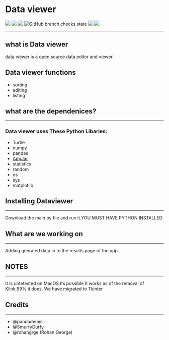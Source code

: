 # Data viewer
<img src="https://img.shields.io/github/contributors/Pandademic/DataViewer"></img>
<img src="https://img.shields.io/github/workflow/status/Pandademic/DataViewer/CodeQL"></img>
<img src="https://img.shields.io/github/last-commit/Pandademic/DataViewer"></img>
<img alt="GitHub branch checks state" src="https://img.shields.io/github/checks-status/Pandademic/DataViewer/main"></img>
<img src="https://www.travis-ci.com/Pandademic/DataViewer.svg?branch=main"></img>
<img src="https://img.shields.io/badge/Works-yes-green"></img>
_____
##  what is Data viewer
data viewer is a open source data editor and viewer.
## Data viewer functions
- sorting
- editing
- listing

## what are the dependenices?
____
### Data viewer uses These Python Libaries:
- Turtle
- numpy
- pandas
- [AppJar](https://github.com/jarvisteach/appJar)
- statistics
- random
- os
- sys
- matplotlib
## Installing Dataviewer
____
Download the main.py file and run it.YOU MUST HAVE PYTHON INSTALLED

## What are we working on
_____
Adding genrated data in to the results page of the app
## NOTES
___
It is untetested on MacOS.Its possible It works as of the removal of Klink.99% it does.
We have migrated to Tkinter
## Credits
___
- @pandademic
- @SmurfyDurfy
- @rohangrge (Rohan George)
